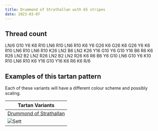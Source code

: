 ```yaml
---
title: Drummond of Strathallan with 65 stripes
date: 2023-03-07
---
```



## Thread count
LN/6 G10 Y6 K6 R10 LN6 R10 LN6 R10 K6 Y6 G26 K6 G26 K6 G26 Y6 K6 R10 LN6 R10 LN6 R10 K26 LN2 B6 LN2 K26 Y16 G10 Y6 G10 Y16 B6 R6 K6 R26 LN2 B2 LN2 R26 LN2 B2 LN2 R26 K6 R6 B6 Y6 G10 LN6 G10 Y6 K10 R10 LN6 R10 K6 Y16 G10 Y16 K6 R6 K6 R/6

## Examples of this tartan pattern
Each of these variants will have a different colour scheme and possibly scaling.

| Tartan Variants |
|---------|
| [Drummond of Strathallan](/variants/ln/6/g10/y6/k6/r10/ln6/r10/ln6/r10/k6/y6/g26/k6/g26/k6/g26/y6/k6/r10/ln6/r10/ln6/r10/k26/ln2/b6/ln2/k26/y16/g10/y6/g10/y16/b6/r6/k6/r26/ln2/b2/ln2/r26/ln2/b2/ln2/r26/k6/r6/b6/y6/g10/ln6/g10/y6/k10/r10/ln6/r10/k6/y16/g10/y16/k6/r6/k6/r/6-b304080-g008000-k000000-lne0e0e0-rc00000-yf0c000/)|
|![Sett](/variants/ln/6/g10/y6/k6/r10/ln6/r10/ln6/r10/k6/y6/g26/k6/g26/k6/g26/y6/k6/r10/ln6/r10/ln6/r10/k26/ln2/b6/ln2/k26/y16/g10/y6/g10/y16/b6/r6/k6/r26/ln2/b2/ln2/r26/ln2/b2/ln2/r26/k6/r6/b6/y6/g10/ln6/g10/y6/k10/r10/ln6/r10/k6/y16/g10/y16/k6/r6/k6/r/6-b304080-g008000-k000000-lne0e0e0-rc00000-yf0c000/sett.png)|
